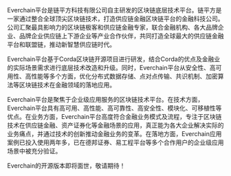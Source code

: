 Everchain平台是链平方科技有限公司自主研发的区块链底层技术平台。链平方是一家通过整合全球顶尖区块链技术，打造供应链金融区块链平台的金融科技公司。公司汇聚最具影响力的区块链极客和供应链金融专家，联合金融机构、各大品牌企业、品牌企业供应链上下游企业等产业合作伙伴，共同打造全球最大的供应链金融平台和联盟链，推动新智慧供应链时代。


Everchain平台基于Corda区块链开源项目进行研发，结合Corda的优点及金融业的实际场景需求进行底层技术改造和升级。同时，Everchain平台从安全性、高可用性、高性能等多个方面，优化分布式数据存储、点对点传输、共识机制、加密算法等区块链技术在金融领域的落地应用。


Everchain平台是聚焦于企业级应用服务的区块链技术平台。在技术方面，Everchain平台具有高可用、高性能、高可靠性、高安全性、模块化、可移植性等优点。在业务方面，Everchain平台高度符合金融业务模式及流程，专注于区块链技术在供应链金融、资产证券化等金融场景的应用，真正能为各大企业解决实际的业务痛点，并通过技术的创新推动金融业务的变革。在落地方面，Everchain应用案例已投入使用两年多，已在德邦证券、易工程平台等多个合作用户的企业级应用场景中被充分验证。

Everchain的开源版本即将面世，敬请期待！
